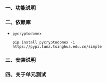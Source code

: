 ### 一、功能说明

### 二、依赖库
- `pycryptodomex`

  ```shell
  pip install pycryptodomex -i https://pypi.tuna.tsinghua.edu.cn/simple
  ```

  

### 三、安装说明
### 四、关于单元测试